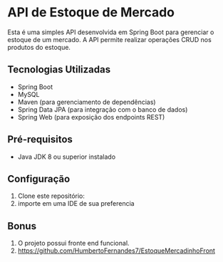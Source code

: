 # API de Estoque de Mercado

Esta é uma simples API desenvolvida em Spring Boot para gerenciar o estoque de um mercado. A API permite realizar operações CRUD nos produtos do estoque.

## Tecnologias Utilizadas

- Spring Boot
- MySQL
- Maven (para gerenciamento de dependências)
- Spring Data JPA (para integração com o banco de dados)
- Spring Web (para exposição dos endpoints REST)

## Pré-requisitos

- Java JDK 8 ou superior instalado

## Configuração

1. Clone este repositório:
2. importe em uma IDE de sua preferencia


## Bonus
1. O projeto possui fronte end funcional.
2. https://github.com/HumbertoFernandes7/EstoqueMercadinhoFront

